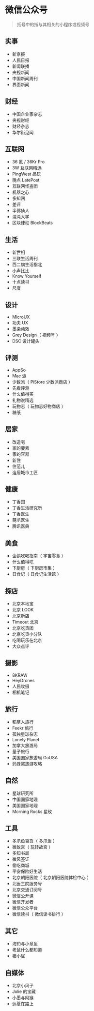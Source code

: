 # 微信公众号

> 括号中的指与其相关的小程序或视频号

## 实事

- 新京报
- 人民日报
- 新闻联播
- 央视新闻
- 中国新闻周刊
- 界面新闻

## 财经

- 中国企业家杂志
- 央视财经
- 财经杂志
- 华尔街见闻

## 互联网

- 36 氪 / 36Kr Pro
- 3W 互联网精选
- PingWest 品玩
- 晚点 LatePost
- 互联网怪盗团
- 机器之心
- 多知网
- 差评
- 半佛仙人
- 混沌大学
- 区块律动 BlockBeats

## 生活

- 新世相
- 三联生活周刊
- 西二旗生活指北
- 小声比比
- Know Yourself
- 十点读书
- 尺度

## 设计

- MicroUX
- 功夫 UX
- 墨染动效
- Grey Design（ 视频号 ）
- DSC 设计罐头

## 评测

- AppSo
- Mac 派
- 少数派（ PiStore 少数派商店 ）
- 先看评测
- 什么值得买
- 礼物说精选
- 玩物志（ 玩物志好物商店 ）
- 糖纸

## 居家

- 改造宅
- 家的要素
- 家的容器
- 新住
- 住范儿
- 造居城市工匠

## 健康

- 丁香园
- 丁香生活研究所
- 丁香医生
- 萌爪医生
- 腾讯医典

## 美食

- 企鹅吃喝指南（ 宇宙零食 ）
- 什么值得吃
- 下厨房（ 下厨房市集 ）
- 日食记（ 日食记生活馆 ）

## 探店

- 北京本地宝
- 北京 LOOK
- 北京新店
- Timeout 北京
- 北京吃货团
- 北京吃货小分队
- 吃喝玩乐在北京
- 大众点评

## 摄影

- 8KRAW
- HeyDrones
- 人民攻摄
- 相机笔记

## 旅行

- 稻草人旅行
- Feekr 旅行
- 孤独星球杂志
- Lonely Planet
- 加拿大旅游局
- 量子旅行
- 美国国家旅游局 GoUSA
- 蚂蜂窝旅游攻略

## 自然

- 星球研究所
- 中国国家地理
- 美国国家地理
- Morning Rocks 星玫

## 工具

- 多爪鱼百货（ 多爪鱼 ）
- 微故宫（ 玩转故宫 ）
- 多知书局
- 微风签证
- 偷吃商城
- 平安保险好生活
- 北京朝阳医院（ 北京朝阳医院体检中心 ）
- 北医三院服务号
- 北京交通订阅号
- 微信公开课
- 微信开发者
- 微信公众平台
- 微信读书（ 微信读书排行 ）

## 其它

- 海豹与小章鱼
- 老鼠什么都知道
- 猪小屁

## 自媒体

- 北京小风子
- Jolie 的宝藏
- 小墨与阿猴
- 远夏在路上
